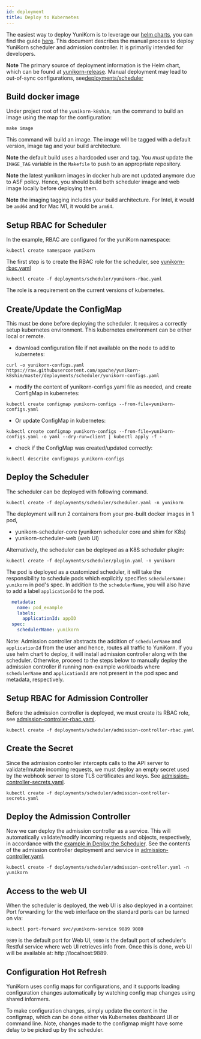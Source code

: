 ```yaml
---
id: deployment
title: Deploy to Kubernetes
---
```


<!--
Licensed to the Apache Software Foundation (ASF) under one
or more contributor license agreements.  See the NOTICE file
distributed with this work for additional information
regarding copyright ownership.  The ASF licenses this file
to you under the Apache License, Version 2.0 (the
"License"); you may not use this file except in compliance
with the License.  You may obtain a copy of the License at

  http://www.apache.org/licenses/LICENSE-2.0

Unless required by applicable law or agreed to in writing,
software distributed under the License is distributed on an
"AS IS" BASIS, WITHOUT WARRANTIES OR CONDITIONS OF ANY
KIND, either express or implied.  See the License for the
specific language governing permissions and limitations
under the License.
-->

The easiest way to deploy YuniKorn is to leverage our [helm charts](https://hub.helm.sh/charts/yunikorn/yunikorn),
you can find the guide [here](get_started/get_started.md). This document describes the manual process to deploy YuniKorn
scheduler and admission controller. It is primarily intended for developers.

**Note** The primary source of deployment information is the Helm chart, which can be found at [yunikorn-release](https://github.com/apache/yunikorn-release/). Manual deployment may lead to out-of-sync configurations, see[deployments/scheduler](https://github.com/apache/yunikorn-k8shim/tree/master/deployments/scheduler)

## Build docker image

Under project root of the `yunikorn-k8shim`, run the command to build an image using the map for the configuration:
```
make image
```

This command will build an image. The image will be tagged with a default version, image tag and your build architecture. 

**Note** the default build uses a hardcoded user and tag. You *must* update the `IMAGE_TAG` variable in the `Makefile` to push to an appropriate repository. 

**Note** the latest yunikorn images in docker hub are not updated anymore due to ASF policy. Hence, you should build both scheduler image and web image locally before deploying them.

**Note** the imaging tagging includes your build architecture. For Intel, it would be `amd64` and for Mac M1, it would be `arm64`.

## Setup RBAC for Scheduler
In the example, RBAC are configured for the yuniKorn namespace:
```
kubectl create namespace yunikorn
```

The first step is to create the RBAC role for the scheduler, see [yunikorn-rbac.yaml](https://github.com/apache/yunikorn-k8shim/blob/master/deployments/scheduler/yunikorn-rbac.yaml)
```
kubectl create -f deployments/scheduler/yunikorn-rbac.yaml
```
The role is a requirement on the current versions of kubernetes.

## Create/Update the ConfigMap

This must be done before deploying the scheduler. It requires a correctly setup kubernetes environment.
This kubernetes environment can be either local or remote. 

- download configuration file if not available on the node to add to kubernetes:
```
curl -o yunikorn-configs.yaml https://raw.githubusercontent.com/apache/yunikorn-k8shim/master/deployments/scheduler/yunikorn-configs.yaml
```
- modify the content of yunikorn-configs.yaml file as needed, and create ConfigMap in kubernetes:
```
kubectl create configmap yunikorn-configs --from-file=yunikorn-configs.yaml
```
- Or update ConfigMap in kubernetes:
```
kubectl create configmap yunikorn-configs --from-file=yunikorn-configs.yaml -o yaml --dry-run=client | kubectl apply -f -
```
- check if the ConfigMap was created/updated correctly:
```
kubectl describe configmaps yunikorn-configs
```

## Deploy the Scheduler

The scheduler can be deployed with following command.
```
kubectl create -f deployments/scheduler/scheduler.yaml -n yunikorn
```

The deployment will run 2 containers from your pre-built docker images in 1 pod,

* yunikorn-scheduler-core (yunikorn scheduler core and shim for K8s)
* yunikorn-scheduler-web (web UI)

Alternatively, the scheduler can be deployed as a K8S scheduler plugin:
```
kubectl create -f deployments/scheduler/plugin.yaml -n yunikorn
```

The pod is deployed as a customized scheduler, it will take the responsibility to schedule pods which explicitly specifies `schedulerName: yunikorn` in pod's spec. In addition to the `schedulerName`, you will also have to add a label `applicationId` to the pod.
```yaml
  metadata:
    name: pod_example
    labels:
      applicationId: appID
  spec:
    schedulerName: yunikorn
```

Note: Admission controller abstracts the addition of `schedulerName` and `applicationId` from the user and hence, routes all traffic to YuniKorn. If you use helm chart to deploy, it will install admission controller along with the scheduler. Otherwise, proceed to the steps below to manually deploy the admission controller if running non-example workloads where `schedulerName` and `applicationId` are not present in the pod spec and metadata, respectively.


## Setup RBAC for Admission Controller

Before the admission controller is deployed, we must create its RBAC role, see [admission-controller-rbac.yaml](https://github.com/apache/yunikorn-k8shim/blob/master/deployments/scheduler/admission-controller-rbac.yaml).

```
kubectl create -f deployments/scheduler/admission-controller-rbac.yaml
```

## Create the Secret

Since the admission controller intercepts calls to the API server to validate/mutate incoming requests, we must deploy an empty secret
used by the webhook server to store TLS certificates and keys. See [admission-controller-secrets.yaml](https://github.com/apache/yunikorn-k8shim/blob/master/deployments/scheduler/admission-controller-secrets.yaml).

```
kubectl create -f deployments/scheduler/admission-controller-secrets.yaml
```

## Deploy the Admission Controller

Now we can deploy the admission controller as a service. This will automatically validate/modify incoming requests and objects, respectively, in accordance with the [example in Deploy the Scheduler](#Deploy-the-Scheduler). See the contents of the admission controller deployment and service in [admission-controller.yaml](https://github.com/apache/yunikorn-k8shim/blob/master/deployments/scheduler/admission-controller.yaml).

```
kubectl create -f deployments/scheduler/admission-controller.yaml -n yunikorn
```

## Access to the web UI

When the scheduler is deployed, the web UI is also deployed in a container.
Port forwarding for the web interface on the standard ports can be turned on via:

```
kubectl port-forward svc/yunikorn-service 9889 9080
```

`9889` is the default port for Web UI, `9080` is the default port of scheduler's Restful service where web UI retrieves info from.
Once this is done, web UI will be available at: http://localhost:9889.

## Configuration Hot Refresh

YuniKorn uses config maps for configurations, and it supports loading configuration changes automatically by watching config map changes using shared informers.

To make configuration changes, simply update the content in the configmap, which can be done either via Kubernetes dashboard UI or command line. Note, changes made to the configmap might have some delay to be picked up by the scheduler.

